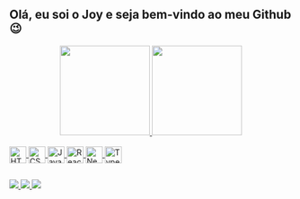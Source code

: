 ## Olá, eu soi o Joy e seja bem-vindo ao meu Github 😉

<div align="center">
  <a href="https://github.com/JoiaribeAlves">
  <img height="160em" src="https://github-readme-stats.vercel.app/api?username=JoiaribeAlves&show_icons=true&theme=tokyonight&include_all_commits=true&count_private=true"/>
  <img height="160em" src="https://github-readme-stats.vercel.app/api/top-langs/?username=JoiaribeAlves&layout=compact&langs_count=7&theme=tokyonight"/>
</div>
<div style="display: inline_block">
  <br>
  <img align="center" alt="HTML" height="30" width="30" src="https://cdn.jsdelivr.net/gh/devicons/devicon/icons/html5/html5-original.svg" />
  <img align="center" alt="CSS3" height="30" width="30" src="https://cdn.jsdelivr.net/gh/devicons/devicon/icons/css3/css3-original.svg" />
  <img align="center" alt="JavaScript" height="30" width="30" src="https://cdn.jsdelivr.net/gh/devicons/devicon/icons/javascript/javascript-original.svg" />
  <img align="center" alt="ReactJS" height="30" width="30" src="https://cdn.jsdelivr.net/gh/devicons/devicon/icons/react/react-original.svg" />
  <img align="center" alt="NextJS" height="30" width="30" src="https://cdn.jsdelivr.net/gh/devicons/devicon/icons/nextjs/nextjs-original.svg" />
  <img align="center" alt="TypeScript" height="30" width="30" src="https://cdn.jsdelivr.net/gh/devicons/devicon/icons/typescript/typescript-original.svg" />
</div>

##

<div>
  <a href="https://github.com/JoiaribeAlves">
    <img src="https://img.shields.io/badge/GitHub-100000?style=for-the-badge&logo=github&logoColor=white" />
  </a>
  <a href="https://instagram.com/joiaribe_alves">
    <img src="https://img.shields.io/badge/Instagram-E4405F?style=for-the-badge&logo=instagram&logoColor=white" />
  </a>
  <a href="#">
    <img src="https://img.shields.io/badge/LinkedIn-0077B5?style=for-the-badge&logo=linkedin&logoColor=white" />
  </a>
</div>
